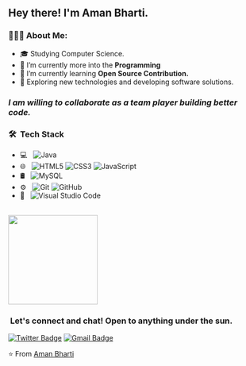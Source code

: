 <h2> Hey there! I'm Aman Bharti.</h2>

### 👨🏻‍💻 About Me:</br>
- 🎓 Studying Computer Science.
- 🔭 I’m currently more into the **Programming**
- 🌱 I’m currently learning **Open Source Contribution.**
- 👯 Exploring new technologies and developing software solutions.

### *I am willing to collaborate as a team player building better code.*

<h3> 🛠 &nbsp;Tech Stack</h3>

- 💻 &nbsp;
  ![Java](https://img.shields.io/badge/-Java-333333?style=flat&logo=Java&logoColor=007396)
- 🌐 &nbsp;
  ![HTML5](https://img.shields.io/badge/-HTML5-333333?style=flat&logo=HTML5)
  ![CSS3](https://img.shields.io/badge/-CSS-333333?style=flat&logo=CSS3&logoColor=1572B6)
  ![JavaScript](https://img.shields.io/badge/-JavaScript-333333?style=flat&logo=javascript)
- 🛢 &nbsp;
  ![MySQL](https://img.shields.io/badge/-MySQL-333333?style=flat&logo=mysql)
- ⚙️ &nbsp;
  ![Git](https://img.shields.io/badge/-Git-333333?style=flat&logo=git)
  ![GitHub](https://img.shields.io/badge/-GitHub-333333?style=flat&logo=github)
- 🔧 &nbsp;
  ![Visual Studio Code](https://img.shields.io/badge/-Visual%20Studio%20Code-333333?style=flat&logo=visual-studio-code&logoColor=007ACC)

<br/>

<a href="https://github.com/Aman0ab">
  <img height="180em" src="https://github-readme-stats.vercel.app/api?username=aman0ab&theme=buefy&show_icons=true"</img>
</a>

<h3> &nbsp;Let's connect and chat! Open to anything under the sun.</h3>

[![Twitter Badge](https://img.shields.io/badge/-Aman_Bharti-1ca0f1?style=flat-square&logo=twitter&logoColor=white&link=https://twitter.com/aman0ab)](https://twitter.com/aman0ab)
[![Gmail Badge](https://img.shields.io/badge/-amanbharti0ab@gmail.com-c14438?style=flat-square&logo=Gmail&logoColor=white&link=mailto:amanbharti0ab@gmail.com)](mailto:amanbharti0ab@gmail.com)

⭐️ From [Aman Bharti](https://github.com/Aman0ab)
